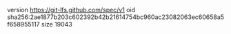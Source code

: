 version https://git-lfs.github.com/spec/v1
oid sha256:2ae1877b203c602392b42b21614754bc960ac23082063ec60658a5f658955117
size 19043
